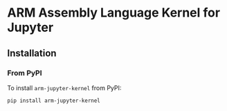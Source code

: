 # ARM Assembly Language Kernel for Jupyter

## Installation

### From PyPI

To install `arm-jupyter-kernel` from PyPI:

```console
pip install arm-jupyter-kernel
```

